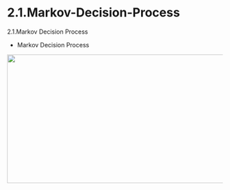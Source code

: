 # 2.1.Markov-Decision-Process
2.1.Markov Decision Process
 * Markov Decision Process
<img src="https://user-images.githubusercontent.com/68425309/201952741-60f8a4c0-cb56-4535-88c5-a738d14614aa.jpg" width="600" height="300"/> 
